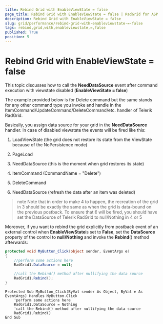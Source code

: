 ```yaml
---
title: Rebind Grid with EnableViewState = false
page_title: Rebind Grid with EnableViewState = false | RadGrid for ASP.NET AJAX Documentation
description: Rebind Grid with EnableViewState = false
slug: grid/performance/rebind-grid-with-enableviewstate-=-false
tags: rebind,grid,with,enableviewstate,=,false
published: True
position: 5
---
```


# Rebind Grid with EnableViewState = false


This topic discusses how to call the **NeedDataSource** event after command execution with viewstate disabled (**EnableViewState = false**)

The example provided below is for Delete command but the same stands for any other command type you invoke and handle in the ItemCommand/UpdateCommand/DeleteCommand/etc. handler of Telerik RadGrid.

Basically, you assign data source for your grid in the **NeedDataSource** handler. In case of disabled viewstate the events will be fired like this:

1. LoadViewState (the grid does not restore its state from the ViewState because of the NoPersistence mode)

2. PageLoad

3. NeedDataSource (this is the moment when grid restores its state)

4. ItemCommand (CommandName = "Delete")

5. DeleteCommand

6. NeedDataSource (refresh the data after an item was deleted)

>note Note that in order to make 4 to happen, the recreation of the grid in 3 should be exactly the same as when the grid is data-bound on the previous postback. To ensure that 6 will be fired, you should have set the DataSource of Telerik RadGrid to null/Nothing in 4 or 5
>


Moreover, if you want to rebind the grid explicitly from postback event of an external control when **EnableViewState**is set to **False**, set the **DataSource** property of the control to **null/Nothing** and invoke the **Rebind**() method afterwards:


````C#
protected void MyButton_Click(object sender, EventArgs e)
{
    //perform some actions here
    RadGrid1.DataSource = null;

    //call the Rebind() method after nullifying the data source
    RadGrid1.Rebind();
}
````
````VB
Protected Sub MyButton_Click(ByVal sender As Object, ByVal e As EventArgs) Handles MyButton.Click
    'perform some actions here
    RadGrid1.DataSource = Nothing
    'call the Rebind() method after nullifying the data source 
    RadGrid1.Rebind()
End Sub
````

